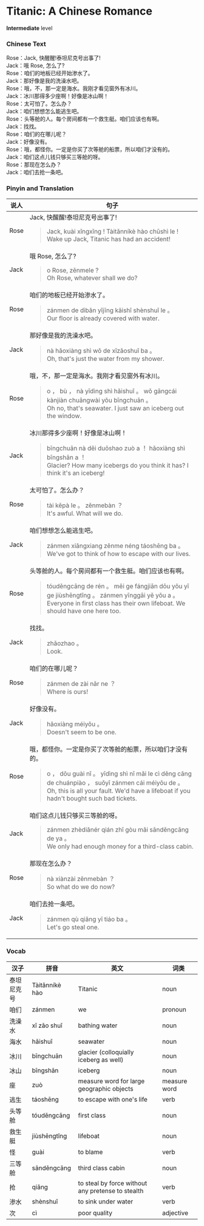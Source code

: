 # Titanic: A Chinese Romance
**Intermediate** level
### Chinese Text
Rose：Jack, 快醒醒!泰坦尼克号出事了!<br />Jack：哦 Rose, 怎么了?<br />Rose：咱们的地板已经开始渗水了。<br />Jack：那好像是我的洗澡水吧。<br />Rose：哦，不，那一定是海水。我刚才看见窗外有冰川。<br />Jack：冰川那得多少座啊！好像是冰山啊！<br />Rose：太可怕了。怎么办？<br />Jack：咱们想想怎么能逃生吧。<br />Rose：头等舱的人。每个房间都有一个救生艇。咱们应该也有啊。<br />Jack：找找。<br />Rose：咱们的在哪儿呢？<br />Jack：好像没有。<br />Rose：哦，都怪你。一定是你买了次等舱的船票，所以咱们才没有的。<br />Jack：咱们这点儿钱只够买三等舱的呀。<br />Rose：那现在怎么办？<br />Jack：咱们去抢一条吧。

### Pinyin and Translation
|说人|句子|
|----|----|
|Rose|Jack, 快醒醒!泰坦尼克号出事了!<blockquote>Jack, kuài xǐngxǐng ! Tàitǎnníkè hào chūshì le !<br />Wake up Jack, Titanic has had an accident!</blockquote>|
|Jack|哦 Rose, 怎么了?<blockquote>o  Rose, zěnmele ?<br />Oh Rose, whatever shall we do?</blockquote>|
|Rose|咱们的地板已经开始渗水了。<blockquote>zánmen de dìbǎn yǐjīng kāishǐ shènshuǐ le 。<br />Our floor is already covered with water.</blockquote>|
|Jack|那好像是我的洗澡水吧。<blockquote>nà hǎoxiàng shì wǒ de xǐzǎoshuǐ ba 。<br />Oh, that's just the water from my shower.</blockquote>|
|Rose|哦，不，那一定是海水。我刚才看见窗外有冰川。<blockquote>o ， bù ， nà yīdìng shì hǎishuǐ 。 wǒ gāngcái kànjiàn chuāngwài yǒu bīngchuān 。<br />Oh no, that's seawater. I just saw an iceberg out the window.</blockquote>|
|Jack|冰川那得多少座啊！好像是冰山啊！<blockquote>bīngchuān nà děi duōshao zuò a ！ hǎoxiàng shì bīngshān a ！<br />Glacier? How many icebergs do you think it has? I think it's an iceberg!</blockquote>|
|Rose|太可怕了。怎么办？<blockquote>tài kěpà le 。 zěnmebàn ？<br />It's awful. What will we do.</blockquote>|
|Jack|咱们想想怎么能逃生吧。<blockquote>zánmen xiǎngxiang zěnme néng táoshēng ba 。<br />We've got to think of how to escape with our lives.</blockquote>|
|Rose|头等舱的人。每个房间都有一个救生艇。咱们应该也有啊。<blockquote>tóuděngcāng de rén 。 měi ge fángjiān dōu yǒu yī ge jiùshēngtǐng 。 zánmen yīnggāi yě yǒu a 。<br />Everyone in first class has their own lifeboat. We should have one here too.</blockquote>|
|Jack|找找。<blockquote>zhǎozhao 。<br />Look.</blockquote>|
|Rose|咱们的在哪儿呢？<blockquote>zánmen de zài nǎr ne ？<br />Where is ours!</blockquote>|
|Jack|好像没有。<blockquote>hǎoxiàng méiyǒu 。<br />Doesn't seem to be one.</blockquote>|
|Rose|哦，都怪你。一定是你买了次等舱的船票，所以咱们才没有的。<blockquote>o ， dōu guài nǐ 。 yīdìng shì nǐ mǎi le cì děng cāng de chuánpiào ， suǒyǐ zánmen cái méiyǒu de 。<br />Oh, this is all your fault. We'd have a lifeboat if you hadn't bought such bad tickets.</blockquote>|
|Jack|咱们这点儿钱只够买三等舱的呀。<blockquote>zánmen zhèdiǎnér qián zhǐ gòu mǎi sānděngcāng de ya 。<br />We only had enough money for a third-class cabin.</blockquote>|
|Rose|那现在怎么办？<blockquote>nà xiànzài zěnmebàn ？<br />So what do we do now?</blockquote>|
|Jack|咱们去抢一条吧。<blockquote>zánmen qù qiǎng yī tiáo ba 。<br />Let's go steal one.</blockquote>|
### Vocab
|汉子|拼音|英文|词类|
|----|----|----|----|
|泰坦尼克号|Tàitǎnníkè hào|Titanic|noun|
|咱们|zánmen|we|pronoun|
|洗澡水|xǐ zǎo shuǐ|bathing water|noun|
|海水|hǎishuǐ|seawater|noun|
|冰川|bīngchuān|glacier (colloquially iceberg as well)|noun|
|冰山|bīngshān|iceberg|noun|
|座|zuò|measure word for large geographic objects|measure word|
|逃生|táoshēng|to escape with one's life|verb|
|头等舱|tóuděngcāng|first class|noun|
|救生艇|jiùshēngtǐng|lifeboat|noun|
|怪|guài|to blame|verb|
|三等舱|sānděngcāng|third class cabin|noun|
|抢|qiǎng|to steal by force without any pretense to stealth|verb|
|渗水|shènshuǐ|to sink under water|verb|
|次|cì|poor quality|adjective|